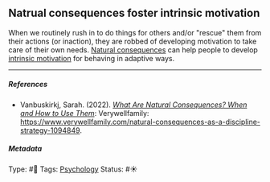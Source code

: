 ## Natrual consequences foster intrinsic motivation

When we routinely rush in to do things for others and/or "rescue" them from their actions (or inaction), they are robbed of developing motivation to take care of their own needs. [Natural consequences](Natural%20consequences.md) can help people to develop [intrinsic motivation]() for behaving in adaptive ways. 

---

##### References

* Vanbuskirkj, Sarah. (2022). *[What Are Natural Consequences? When and How to Use Them](What%20Are%20Natural%20Consequences%3F%20When%20and%20How%20to%20Use%20Them.md)*: Verywellfamily:  https://www.verywellfamily.com/natural-consequences-as-a-discipline-strategy-1094849.

##### Metadata

Type: #🔴 
Tags: [Psychology](Psychology.md)
Status: #☀️ 

